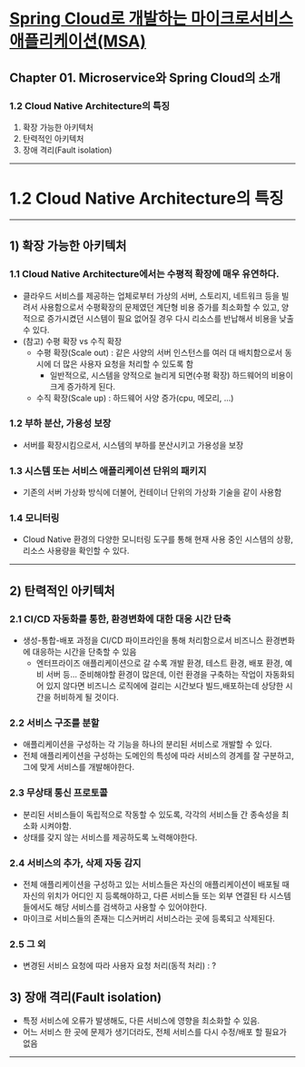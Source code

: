 # <a href = "../README.md" target="_blank">Spring Cloud로 개발하는 마이크로서비스 애플리케이션(MSA)</a>
## Chapter 01. Microservice와 Spring Cloud의 소개
### 1.2 Cloud Native Architecture의 특징
1) 확장 가능한 아키텍처
2) 탄력적인 아키텍처
3) 장애 격리(Fault isolation)

---

# 1.2 Cloud Native Architecture의 특징

---


## 1) 확장 가능한 아키텍처

### 1.1 Cloud Native Architecture에서는 수평적 확장에 매우 유연하다.
- 클라우드 서비스를 제공하는 업체로부터 가상의 서버, 스토리지, 네트워크 등을 빌려서 사용함으로서
수평확장의 문제였던 계단형 비용 증가를 최소화할 수 있고, 양적으로 증가시켰던 시스템이 필요 없어질 경우 다시 리소스를 반납해서 비용을 낮출 수 있다.
- (참고) 수평 확장 vs 수직 확장
  - 수평 확장(Scale out) : 같은 사양의 서버 인스턴스를 여러 대 배치함으로서 동시에 더 많은 사용자 요청을 처리할 수 있도록 함
    - 일반적으로, 시스템을 양적으로 늘리게 되면(수평 확장) 하드웨어의 비용이 크게 증가하게 된다.
  - 수직 확장(Scale up) : 하드웨어 사양 증가(cpu, 메모리, ...)

### 1.2 부하 분산, 가용성 보장
- 서버를 확장시킴으로서, 시스템의 부하를 분산시키고 가용성을 보장

### 1.3 시스템 또는 서비스 애플리케이션 단위의 패키지
- 기존의 서버 가상화 방식에 더불어, 컨테이너 단위의 가상화 기술을 같이 사용함

### 1.4 모니터링
- Cloud Native 환경의 다양한 모니터링 도구를 통해 현재 사용 중인 시스템의 상황, 리소스 사용량을 확인할 수 있다.

---

## 2) 탄력적인 아키텍처

### 2.1 CI/CD 자동화를 통한, 환경변화에 대한 대응 시간 단축
- 생성-통합-배포 과정을 CI/CD 파이프라인을 통해 처리함으로서 비즈니스 환경변화에 대응하는 시간을 단축할 수 있음
  - 엔터프라이즈 애플리케이션으로 갈 수록 개발 환경, 테스트 환경, 배포 환경, 예비 서버 등... 준비해야할 환경이 많은데, 이런 환경을 구축하는 작업이
  자동화되어 있지 않다면 비즈니스 로직에에 걸리는 시간보다 빌드,배포하는데 상당한 시간을 허비하게 될 것이다.

### 2.2 서비스 구조를 분할
- 애플리케이션을 구성하는 각 기능을 하나의 분리된 서비스로 개발할 수 있다.
- 전체 애플리케이션을 구성하는 도메인의 특성에 따라 서비스의 경계를 잘 구분하고, 그에 맞게 서비스를 개발해야한다.

### 2.3 무상태 통신 프로토콜
- 분리된 서비스들이 독립적으로 작동할 수 있도록, 각각의 서비스들 간 종속성을 최소화 시켜야함.
- 상태를 갖지 않는 서비스를 제공하도록 노력해야한다.

### 2.4 서비스의 추가, 삭제 자동 감지
- 전체 애플리케이션을 구성하고 있는 서비스들은 자신의 애플리케이션이 배포될 때 자신의 위치가 어디인 지 등록해야하고,
다른 서비스들 또는 외부 연결된 타 시스템들에서도 해당 서비스를 검색하고 사용할 수 있어야한다.
- 마이크로 서비스들의 존재는 디스커버리 서비스라는 곳에 등록되고 삭제된다.

### 2.5 그 외
- 변경된 서비스 요청에 따라 사용자 요청 처리(동적 처리) : ?


## 3) 장애 격리(Fault isolation)
- 특정 서비스에 오류가 발생해도, 다른 서비스에 영향을 최소화할 수 있음. 
- 어느 서비스 한 곳에 문제가 생기더라도, 전체 서비스를 다시 수정/배포 할 필요가 없음

---
